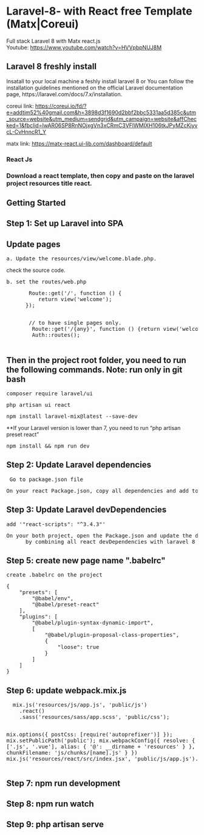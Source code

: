 # Laravel-8- with React free Template (Matx|Coreui)
Full stack Laravel 8 with Matx react.js<br>
Youtube: https://www.youtube.com/watch?v=HVVpbpNUJ8M<br>

<h2>Laravel 8 freshly install</h2>
Insatall to your local machine a feshly install laravel 8 or  You can follow the installation guidelines mentioned on the official Laravel documentation page, https://laravel.com/docs/7.x/installation.

coreui link: https://coreui.io/fd/?e=addtim52%40gmail.com&h=3898d3f1690d2bbf2bbc5331aa5d385c&utm_source=website&utm_medium=sendgrid&utm_campaign=website&affChecked=1&fbclid=IwAR06SP8RnNOjxgVn3xCRmC3VFlWMIXH106tkJPyMZcKjyvcL-CvHnncR1_Y

matx link: https://matx-react.ui-lib.com/dashboard/default

<h3>React Js<h3>
  Download a react template, then copy and paste on the laravel project resources title react.
  
<h2>Getting Started</h2>
<h2>Step 1: Set up Laravel into SPA</h2>
<h2>Update pages</h2>
 <pre>a. Update the resources/view/welcome.blade.php.</pre>
  <span>   check the source code.  </span>
 <pre>b. set the routes/web.php</pre>
   <pre>
       Route::get('/', function () {
          return view('welcome');
      });
    </pre>
   <pre>
       // to have single pages only.
        Route::get('/{any}', function () {return view('welcome');})->where('any', '.*');
        Auth::routes();
   </pre>
<h2>Then in the project root folder, you need to run the following commands. 
  Note: run only in git bash</h2>
<pre>composer require laravel/ui</pre>
<pre>php artisan ui react </pre>
 <pre>npm install laravel-mix@latest --save-dev</pre>
  <span>**If your Laravel version is lower than 7, you need to run “php artisan preset react”</span>

<pre>npm install && npm run dev</pre>
 
<h2>Step 2: Update Laravel dependencies</h2>
<pre> Go to package.json file</pre>
<pre>On your react Package.json, copy all dependencies and add to laravel Package.json dependencies to combine all react dependencies with laravel 8</pre>

<h2>Step 3: Update Laravel devDependencies</h2>
<pre>add '"react-scripts": "^3.4.3"'</pre>
<pre>On your both project, open the Package.json and update the devDependencies
      by combining all react devDependencies with laravel 8</pre>
   
 <h2>Step 5: create new page name ".babelrc"</h2>
  <pre>create .babelrc on the project</pre>
  <pre>{
    "presets": [
        "@babel/env",
        "@babel/preset-react"
    ],
    "plugins": [
        "@babel/plugin-syntax-dynamic-import",
        [
            "@babel/plugin-proposal-class-properties",
            {
                "loose": true
            }
        ]
    ]
}</pre>
 <h2>Step 6: update webpack.mix.js</h2>
  <pre>
  mix.js('resources/js/app.js', 'public/js')
    .react()
    .sass('resources/sass/app.scss', 'public/css');

mix.options({
    postCss: [require('autoprefixer')]
});
mix.setPublicPath('public');
mix.webpackConfig({
    resolve: {
        extensions: ['.js', '.vue'],
        alias: {
            '@': __dirname + 'resources'
        }
    },
    output: {
        chunkFilename: 'js/chunks/[name].js'
    }
})
mix.js('resources/react/src/index.jsx', 'public/js/app.js').version();
  </pre>
 <h2>Step 7: npm run development</h2>
 <h2>Step 8: npm run watch</h2>
 <h2>Step 9: php artisan serve</h2>
